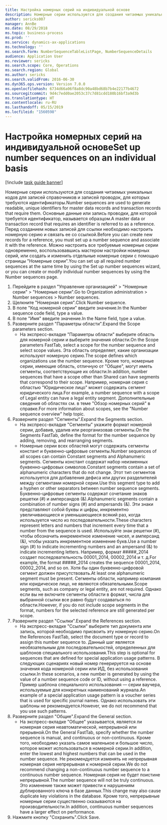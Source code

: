 ```yaml
---
title: Настройка номерных серий на индивидуальной основе
description: Номерные серии используются для создания читаемых уникальных кодов для записей справочников и записей проводок, для которых требуются идентификаторы.
author: sericks007
manager: AnnBe
ms.date: 08/29/2018
ms.topic: business-process
ms.prod: ''
ms.service: dynamics-ax-applications
ms.technology: ''
ms.search.form: NumberSequenceTableListPage, NumberSequenceDetails
audience: Application User
ms.reviewer: sericks
ms.search.scope: Core, Operations
ms.search.region: Global
ms.author: sericks
ms.search.validFrom: 2016-06-30
ms.dyn365.ops.version: Version 7.0.0
ms.openlocfilehash: 6734d66a06f8a8dc90a48bd68b7b4e22177b4672
ms.sourcegitcommit: 9d4c7edd0ae2053c37c7d81cdd180b16bf3a9d3b
ms.translationtype: HT
ms.contentlocale: ru-RU
ms.lasthandoff: 05/15/2019
ms.locfileid: "1560598"
---
```

# <a name="set-up-number-sequences-on-an-individual-basis"></a><span data-ttu-id="ed7d1-103">Настройка номерных серий на индивидуальной основе</span><span class="sxs-lookup"><span data-stu-id="ed7d1-103">Set up number sequences on an individual basis</span></span>

[!include [task guide banner](../../includes/task-guide-banner.md)]

<span data-ttu-id="ed7d1-104">Номерные серии используются для создания читаемых уникальных кодов для записей справочников и записей проводок, для которых требуются идентификаторы.</span><span class="sxs-lookup"><span data-stu-id="ed7d1-104">Number sequences are used to generate readable, unique identifiers for master data records and transaction records that require them.</span></span> <span data-ttu-id="ed7d1-105">Основные данные или запись проводки, для которой требуется идентификатор, называется образцом.</span><span class="sxs-lookup"><span data-stu-id="ed7d1-105">A master data or transaction record that requires an identifier is referred to as a reference.</span></span> <span data-ttu-id="ed7d1-106">Перед созданием новых записей для ссылки необходимо настроить номерную серию и связать ее со ссылкой.</span><span class="sxs-lookup"><span data-stu-id="ed7d1-106">Before you can create new records for a reference, you must set up a number sequence and associate it with the reference.</span></span> <span data-ttu-id="ed7d1-107">Можно настроить все требуемые номерные серии одновременно, воспользовавшись мастером настройки номерных серий, или создать и изменить отдельные номерные серии с помощью страницы "Номерные серии".</span><span class="sxs-lookup"><span data-stu-id="ed7d1-107">You can set up all required number sequences at the same time by using the Set up number sequences wizard, or you can create or modify individual number sequences by using the Number sequences page.</span></span>

1. <span data-ttu-id="ed7d1-108">Перейдите в раздел "Управление организацией" > "Номерные серии" > "Номерные серии".</span><span class="sxs-lookup"><span data-stu-id="ed7d1-108">Go to Organization administration > Number sequences > Number sequences.</span></span>
2. <span data-ttu-id="ed7d1-109">Щелкните "Номерная серия".</span><span class="sxs-lookup"><span data-stu-id="ed7d1-109">Click Number sequence.</span></span>
3. <span data-ttu-id="ed7d1-110">В поле "Код номерной серии" введите значение.</span><span class="sxs-lookup"><span data-stu-id="ed7d1-110">In the Number sequence code field, type a value.</span></span>
4. <span data-ttu-id="ed7d1-111">В поле "Имя" введите значение.</span><span class="sxs-lookup"><span data-stu-id="ed7d1-111">In the Name field, type a value.</span></span>
5. <span data-ttu-id="ed7d1-112">Разверните раздел "Параметры области".</span><span class="sxs-lookup"><span data-stu-id="ed7d1-112">Expand the Scope parameters section.</span></span>
    * <span data-ttu-id="ed7d1-113">На экспресс-вкладке "Параметры области" выберите область для номерной серии и выберите значения области.</span><span class="sxs-lookup"><span data-stu-id="ed7d1-113">On the Scope parameters FastTab, select a scope for the number sequence and select scope values.</span></span>     <span data-ttu-id="ed7d1-114">Эта область определяет, какие организации используют номерную серию.</span><span class="sxs-lookup"><span data-stu-id="ed7d1-114">The scope defines which organizations use the number sequence.</span></span> <span data-ttu-id="ed7d1-115">Кроме того, номерные серии, имеющие область, отличную от "Общее", могут иметь сегменты, соответствующие их области.</span><span class="sxs-lookup"><span data-stu-id="ed7d1-115">In addition, number sequences that have a scope other than Shared can have segments that correspond to their scope.</span></span> <span data-ttu-id="ed7d1-116">Например, номерная серия с областью "Юридическое лицо" может содержать сегмент юридического лица.</span><span class="sxs-lookup"><span data-stu-id="ed7d1-116">For example, a number sequence with a scope of Legal entity can have a legal entity segment.</span></span> <span data-ttu-id="ed7d1-117">Дополнительные сведения об областях см. в теме "Обзор номерных серий" в справке.</span><span class="sxs-lookup"><span data-stu-id="ed7d1-117">For more information about scopes, see the "Number sequence overview" help topic.</span></span>  
6. <span data-ttu-id="ed7d1-118">Разверните раздел "Сегменты".</span><span class="sxs-lookup"><span data-stu-id="ed7d1-118">Expand the Segments section.</span></span>
    * <span data-ttu-id="ed7d1-119">На экспресс-вкладке "Сегменты" укажите формат номерной серии, добавив, удалив или реорганизовав сегменты.</span><span class="sxs-lookup"><span data-stu-id="ed7d1-119">On the Segments FastTab, define the format for the number sequence by adding, removing, and rearranging segments.</span></span>  
    * <span data-ttu-id="ed7d1-120">Номерные серии всех областей могут содержать сегменты констант и буквенно-цифровые сегменты.</span><span class="sxs-lookup"><span data-stu-id="ed7d1-120">Number sequences of all scopes can contain Constant segments and Alphanumeric segments.</span></span> <span data-ttu-id="ed7d1-121">Сегменты констант содержат набор неизменных буквенно-цифровых символов.</span><span class="sxs-lookup"><span data-stu-id="ed7d1-121">Constant segments contain a set of alphanumeric characters that do not change.</span></span> <span data-ttu-id="ed7d1-122">Этот тип сегментов используется для добавления дефиса или других разделителей между сегментами номерной серии.</span><span class="sxs-lookup"><span data-stu-id="ed7d1-122">Use this segment type to add a hyphen or other separators between number sequence segments.</span></span> <span data-ttu-id="ed7d1-123">Буквенно-цифровые сегменты содержат сочетание знаков решетки (#) и амперсандов (&).</span><span class="sxs-lookup"><span data-stu-id="ed7d1-123">Alphanumeric segments contain a combination of number signs (#) and ampersands (&).</span></span> <span data-ttu-id="ed7d1-124">Эти знаки представляют собой буквы и цифры, инкрементно увеличивающиеся и уменьшающиеся всякий раз, когда используется число из последовательности.</span><span class="sxs-lookup"><span data-stu-id="ed7d1-124">These characters represent letters and numbers that increment every time that a number from the sequence is used.</span></span> <span data-ttu-id="ed7d1-125">Используйте знак решетки (#), чтобы обозначить инкрементное изменение чисел, и амперсанд (&), чтобы указать инкрементное изменение букв.</span><span class="sxs-lookup"><span data-stu-id="ed7d1-125">Use a number sign (#) to indicate incrementing numbers and an ampersand (&) to indicate incrementing letters.</span></span> <span data-ttu-id="ed7d1-126">Например, формат #####_2014 создает последовательность 00001_2014, 00002_2014 и т. д.</span><span class="sxs-lookup"><span data-stu-id="ed7d1-126">For example, the format #####_2014 creates the sequence 00001_2014, 00002_2014, and so on.</span></span>     <span data-ttu-id="ed7d1-127">Хотя бы один буквенно-цифровой сегмент должен присутствовать.</span><span class="sxs-lookup"><span data-stu-id="ed7d1-127">At least one alphanumeric segment must be present.</span></span> <span data-ttu-id="ed7d1-128">Сегменты области, например компания или юридическое лицо, не являются обязательными.</span><span class="sxs-lookup"><span data-stu-id="ed7d1-128">Scope segments, such as company or legal entity, are not required.</span></span> <span data-ttu-id="ed7d1-129">Однако если вы не включите сегменты области в формат, числа для выбранной ссылки все равно будут создаваться по области.</span><span class="sxs-lookup"><span data-stu-id="ed7d1-129">However, if you do not include scope segments in the format, numbers for the selected reference are still generated per scope.</span></span>  
7. <span data-ttu-id="ed7d1-130">Разверните раздел "Ссылки".</span><span class="sxs-lookup"><span data-stu-id="ed7d1-130">Expand the References section.</span></span>
    * <span data-ttu-id="ed7d1-131">На экспресс-вкладке "Ссылки" выберите тип документа или запись, которой необходимо присвоить эту номерную серию.</span><span class="sxs-lookup"><span data-stu-id="ed7d1-131">On the References FastTab, select the document type or record to assign this number sequence to.</span></span>     <span data-ttu-id="ed7d1-132">Данный шаг является необязательным для последовательностей, определенных для шаблонов специального использования.</span><span class="sxs-lookup"><span data-stu-id="ed7d1-132">This step is optional for sequences that are defined for special application usage patterns.</span></span> <span data-ttu-id="ed7d1-133">В следующих сценариях новый номер генерируется на основе значения кода номерной серии или ИД, без использования ссылки.</span><span class="sxs-lookup"><span data-stu-id="ed7d1-133">In these scenarios, a new number is generated by using the value of a number sequence code or ID, without using a reference.</span></span> <span data-ttu-id="ed7d1-134">Пример шаблона специального использования — серии ваучера, используемые для конкретных наименований журнала.</span><span class="sxs-lookup"><span data-stu-id="ed7d1-134">An example of a special application usage pattern is a voucher series that is used for specific journal names.</span></span> <span data-ttu-id="ed7d1-135">Однако использовать эти шаблоны не рекомендуется.</span><span class="sxs-lookup"><span data-stu-id="ed7d1-135">However, we do not recommend that you use such patterns.</span></span>  
8. <span data-ttu-id="ed7d1-136">Разверните раздел "Общие".</span><span class="sxs-lookup"><span data-stu-id="ed7d1-136">Expand the General section.</span></span>
    * <span data-ttu-id="ed7d1-137">На экспресс-вкладке "Общее" указывается, является ли номерная серия неавтоматической, непрерывной или прерывной.</span><span class="sxs-lookup"><span data-stu-id="ed7d1-137">On the General FastTab, specify whether the number sequence is manual, and continuous or non-continuous.</span></span> <span data-ttu-id="ed7d1-138">Кроме того, необходимо указать самое маленькое и большое число, которое может использоваться в номерной серии.</span><span class="sxs-lookup"><span data-stu-id="ed7d1-138">In addition, enter the lowest and highest numbers that can be used in the number sequence.</span></span>     <span data-ttu-id="ed7d1-139">Не рекомендуется изменять не непрерывная номерная серия непрерывная к номерной серии.</span><span class="sxs-lookup"><span data-stu-id="ed7d1-139">We do not recommend changing a non-continuous number sequence to a continuous number sequence.</span></span> <span data-ttu-id="ed7d1-140">Номерная серия не будет поистине непрерывной.</span><span class="sxs-lookup"><span data-stu-id="ed7d1-140">The number sequence will not be truly continuous.</span></span> <span data-ttu-id="ed7d1-141">Это изменение также может привести к нарушениям дублированного ключа в базе данных.</span><span class="sxs-lookup"><span data-stu-id="ed7d1-141">This change may also cause duplicate key violations in the database.</span></span> <span data-ttu-id="ed7d1-142">Кроме того, непрерывные номерные серии существенно сказываются на производительности.</span><span class="sxs-lookup"><span data-stu-id="ed7d1-142">In addition, continuous number sequences have a larger effect on performance.</span></span>   
9. <span data-ttu-id="ed7d1-143">Нажмите кнопку "Сохранить".</span><span class="sxs-lookup"><span data-stu-id="ed7d1-143">Click Save.</span></span>


